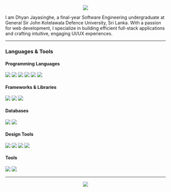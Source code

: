<p align="center">
  <img src="https://capsule-render.vercel.app/api?type=waving&color=0:36BCF7,100:9254C8&height=120&section=header&fontSize=30&fontAlignY=35&descAlignY=55&descAlign=65"/>
</p>
I am Dhyan Jayasinghe, a final-year Software Engineering undergraduate at General Sir John Kotelawala Defence University, Sri Lanka.  
With a passion for web development, I specialize in building efficient full-stack applications and crafting intuitive, engaging UI/UX experiences.

---

### Languages & Tools

#### Programming Languages
<p>
  <img src="https://img.shields.io/badge/JavaScript-F7DF1E?style=for-the-badge&logo=javascript&logoColor=black"/>
  <img src="https://img.shields.io/badge/Java-ED8B00?style=for-the-badge&logo=openjdk&logoColor=white"/>
  <img src="https://img.shields.io/badge/Python-3776AB?style=for-the-badge&logo=python&logoColor=white"/>
  <img src="https://img.shields.io/badge/TypeScript-3178C6?style=for-the-badge&logo=typescript&logoColor=white"/>
  <img src="https://img.shields.io/badge/HTML5-E34F26?style=for-the-badge&logo=html5&logoColor=white"/>
  <img src="https://img.shields.io/badge/SCSS-CC6699?style=for-the-badge&logo=sass&logoColor=white"/>
</p>

#### Frameworks & Libraries
<p>
  <img src="https://img.shields.io/badge/React-20232A?style=for-the-badge&logo=react&logoColor=61DAFB"/>
  <img src="https://img.shields.io/badge/Node.js-339933?style=for-the-badge&logo=nodedotjs&logoColor=white"/>
  <img src="https://img.shields.io/badge/SpringBoot-6DB33F?style=for-the-badge&logo=springboot&logoColor=white"/>
</p>

#### Databases
<p>
  <img src="https://img.shields.io/badge/MySQL-4479A1?style=for-the-badge&logo=mysql&logoColor=white"/>
  <img src="https://img.shields.io/badge/MongoDB-47A248?style=for-the-badge&logo=mongodb&logoColor=white"/>
</p>

#### Design Tools
<p>
  <img src="https://img.shields.io/badge/Figma-F24E1E?style=for-the-badge&logo=figma&logoColor=white"/>
  <img src="https://img.shields.io/badge/Adobe%20Illustrator-FF9A00?style=for-the-badge&logo=adobe-illustrator&logoColor=white"/>
  <img src="https://img.shields.io/badge/Adobe%20Photoshop-31A8FF?style=for-the-badge&logo=adobe-photoshop&logoColor=white"/>
  <img src="https://img.shields.io/badge/Canva-00C4CC?style=for-the-badge&logo=canva&logoColor=white"/>
</p>

#### Tools
<p>
  <img src="https://img.shields.io/badge/Git-F05032?style=for-the-badge&logo=git&logoColor=white"/>
  <img src="https://img.shields.io/badge/Postman-FF6C37?style=for-the-badge&logo=postman&logoColor=white"/>
</p>

---

<p align="center">
  <img src="https://capsule-render.vercel.app/api?type=waving&color=0:36BCF7,100:9254C8&height=120&section=footer"/>
</p>
